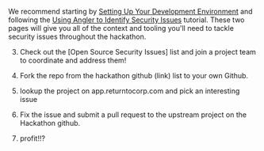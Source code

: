 We recommend starting by [Setting Up Your Development Environment]() and following the [Using Angler to Identify Security Issues]() tutorial. These two pages will give you all of the context and tooling you'll need to tackle security issues throughout the hackathon.



3. Check out the [Open Source Security Issues] list and join a project team to coordinate and address them!


4. Fork the repo from the hackathon github (link) list to your own Github.
5. lookup the project on app.returntocorp.com and pick an interesting issue
5. Fix the issue and submit a pull request to the upstream project on the Hackathon github.
6. profit!!?